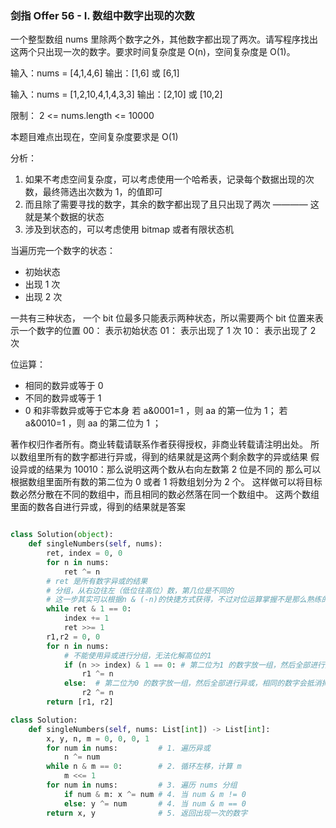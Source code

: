 ### 剑指 Offer 56 - I. 数组中数字出现的次数

一个整型数组 nums 里除两个数字之外，其他数字都出现了两次。请写程序找出这两个只出现一次的数字。要求时间复杂度是 O(n)，空间复杂度是 O(1)。

输入：nums = [4,1,4,6]
输出：[1,6] 或 [6,1]

输入：nums = [1,2,10,4,1,4,3,3]
输出：[2,10] 或 [10,2]

限制：
2 <= nums.length <= 10000

本题目难点出现在，空间复杂度要求是 O(1)

分析：

1. 如果不考虑空间复杂度，可以考虑使用一个哈希表，记录每个数据出现的次数，最终筛选出次数为 1，的值即可
2. 而且除了需要寻找的数字，其余的数字都出现了且只出现了两次 ———— 这就是某个数据的状态
3. 涉及到状态的，可以考虑使用 bitmap 或者有限状态机

当遍历完一个数字的状态：

- 初始状态
- 出现 1 次
- 出现 2 次

一共有三种状态， 一个 bit 位最多只能表示两种状态，所以需要两个 bit 位置来表示一个数字的位置
00： 表示初始状态
01： 表示出现了 1 次
10： 表示出现了 2 次

位运算：

- 相同的数异或等于 0
- 不同的数异或等于 1
- 0 和非零数异或等于它本身
  若 a&0001=1 ，则 aa 的第一位为 1；
  若 a&0010=1 ，则 aa 的第二位为 1 ；

著作权归作者所有。商业转载请联系作者获得授权，非商业转载请注明出处。
所以数组里所有的数字都进行异或，得到的结果就是这两个剩余数字的异或结果
假设异或的结果为 10010：那么说明这两个数从右向左数第 2 位是不同的
那么可以根据数组里面所有数的第二位为 0 或者 1 将数组划分为 2 个。
这样做可以将目标数必然分散在不同的数组中，而且相同的数必然落在同一个数组中。
这两个数组里面的数各自进行异或，得到的结果就是答案

```python

class Solution(object):
    def singleNumbers(self, nums):
        ret, index = 0, 0
        for n in nums:
            ret ^= n
        # ret 是所有数字异或的结果
        # 分组，从右边往左（低位往高位）数，第几位是不同的
        # 这一步其实可以根据n & (-n)的快捷方式获得，不过对位运算掌握不是那么熟练的话，记结论容易忘，不如理解实质
        while ret & 1 == 0:
            index += 1
            ret >>= 1
        r1,r2 = 0, 0
        for n in nums:
            # 不能使用异或进行分组，无法化解高位的1
            if (n >> index) & 1 == 0: # 第二位为1 的数字放一组，然后全部进行异或，相同的数字会抵消掉
                r1 ^= n
            else:  # 第二位为0 的数字放一组，然后全部进行异或，相同的数字会抵消掉
                r2 ^= n
        return [r1, r2]

```

```python
class Solution:
    def singleNumbers(self, nums: List[int]) -> List[int]:
        x, y, n, m = 0, 0, 0, 1
        for num in nums:         # 1. 遍历异或
            n ^= num
        while n & m == 0:        # 2. 循环左移，计算 m
            m <<= 1
        for num in nums:         # 3. 遍历 nums 分组
            if num & m: x ^= num # 4. 当 num & m != 0
            else: y ^= num       # 4. 当 num & m == 0
        return x, y              # 5. 返回出现一次的数字


```
